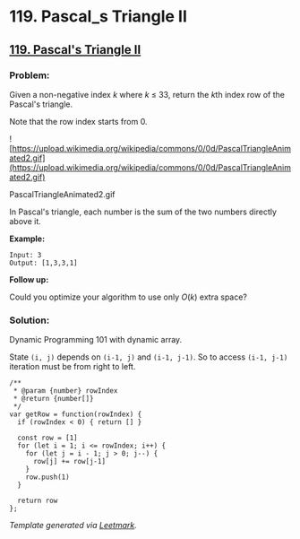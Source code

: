 # 119. Pascal_s Triangle II

## [119. Pascal's Triangle II](https://leetcode.com/problems/pascals-triangle-ii/description/)

### Problem:

Given a non-negative index *k* where _k_ ≤ 33, return the *k*th index row of the Pascal's triangle.

Note that the row index starts from 0.

![https://upload.wikimedia.org/wikipedia/commons/0/0d/PascalTriangleAnimated2.gif](https://upload.wikimedia.org/wikipedia/commons/0/0d/PascalTriangleAnimated2.gif)

PascalTriangleAnimated2.gif

In Pascal's triangle, each number is the sum of the two numbers directly above it.

**Example:**

```
Input: 3
Output: [1,3,3,1]
```

**Follow up:**

Could you optimize your algorithm to use only _O_(_k_) extra space?

### Solution:

Dynamic Programming 101 with dynamic array.

State `(i, j)` depends on `(i-1, j)` and `(i-1, j-1)`. So to access `(i-1, j-1)` iteration must be from right to left.

```
/**
 * @param {number} rowIndex
 * @return {number[]}
 */
var getRow = function(rowIndex) {
  if (rowIndex < 0) { return [] }

  const row = [1]
  for (let i = 1; i <= rowIndex; i++) {
    for (let j = i - 1; j > 0; j--) {
      row[j] += row[j-1]
    }
    row.push(1)
  }

  return row
};
```

_Template generated via [Leetmark](https://github.com/crimx/crx-leetmark)._
